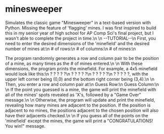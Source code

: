 # minesweeper
Simulates the classic game "Minesweeper" in a text-based version with Python. Missing the feature of 'flagging' mines.
I was first inspired to build this in my senior year of high school for AP Comp Sci's final project, but I wasn't able to complete the project in time.\n
\n
--TUTORIAL--\n
First, you need to enter the desired dimensions of the 'minefield' and the desired number of mines at:\n
\# of rows:\n
\# of columns:\n
\# of mines:\n

The program randomnly generates a row and column pair to be the position of a mine, as many times as the # of mines entered.\n
\n
With these dimensions, the program prints the minefield. For example, a 4x5 minefield would look like this:\n
? ? ? ? ?\n
? ? ? ? ?\n
? ? ? ? ?\n
? ? ? ? ?, with the upper left corner being (0,0) and the bottom right corner being (3,4).\n
\n
Then, you enter a row and column pair at:\n
Guess Row:\n
Guess Column:\n
\n
If the point you guessed is a mine, the game will print the minefield with all of the mines' spots revealed as 'X's, followed by a "Game Over" message.\n
\n
Otherwise, the program will update and print the minefield, revealing how many mines are adjacent to the position. If the position is adjacent to no mines, the positions adjacent to the chosen position will also have their adjacents checked.\n
\n
If you guess all of the points on the 'minefield' except the mines, the game will print a "CONGRATULATIONS! You win!" message.
